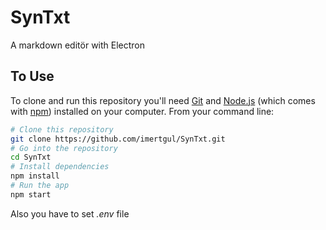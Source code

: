 # SynTxt
A markdown editör with Electron

## To Use

To clone and run this repository you'll need [Git](https://git-scm.com) and [Node.js](https://nodejs.org/en/download/) (which comes with [npm](http://npmjs.com)) installed on your computer. From your command line:

```bash
# Clone this repository
git clone https://github.com/imertgul/SynTxt.git
# Go into the repository
cd SynTxt
# Install dependencies
npm install
# Run the app
npm start
```

Also you have to set *.env* file 